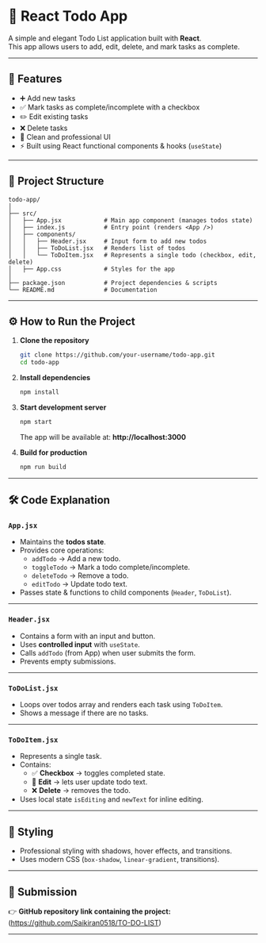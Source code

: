 # 📝 React Todo App  

A simple and elegant Todo List application built with **React**.  
This app allows users to add, edit, delete, and mark tasks as complete.  

---

## 🚀 Features  
- ➕ Add new tasks  
- ✅ Mark tasks as complete/incomplete with a checkbox  
- ✏️ Edit existing tasks  
- ❌ Delete tasks  
- 🎨 Clean and professional UI  
- ⚡ Built using React functional components & hooks (`useState`)  

---

## 📂 Project Structure  

```
todo-app/
│
├── src/
│   ├── App.jsx            # Main app component (manages todos state)
│   ├── index.js           # Entry point (renders <App />)
│   ├── components/
│   │   ├── Header.jsx     # Input form to add new todos
│   │   ├── ToDoList.jsx   # Renders list of todos
│   │   └── ToDoItem.jsx   # Represents a single todo (checkbox, edit, delete)
│   ├── App.css            # Styles for the app
│
├── package.json           # Project dependencies & scripts
└── README.md              # Documentation
```

---

## ⚙️ How to Run the Project  

1. **Clone the repository**  
   ```bash
   git clone https://github.com/your-username/todo-app.git
   cd todo-app
   ```

2. **Install dependencies**  
   ```bash
   npm install
   ```

3. **Start development server**  
   ```bash
   npm start
   ```
   The app will be available at: **http://localhost:3000**

4. **Build for production**  
   ```bash
   npm run build
   ```

---

## 🛠️ Code Explanation  

### `App.jsx`  
- Maintains the **todos state**.  
- Provides core operations:  
  - `addTodo` → Add a new todo.  
  - `toggleTodo` → Mark a todo complete/incomplete.  
  - `deleteTodo` → Remove a todo.  
  - `editTodo` → Update todo text.  
- Passes state & functions to child components (`Header`, `ToDoList`).  

---

### `Header.jsx`  
- Contains a form with an input and button.  
- Uses **controlled input** with `useState`.  
- Calls `addTodo` (from App) when user submits the form.  
- Prevents empty submissions.  

---

### `ToDoList.jsx`  
- Loops over todos array and renders each task using `ToDoItem`.  
- Shows a message if there are no tasks.  

---

### `ToDoItem.jsx`  
- Represents a single task.  
- Contains:  
  - ✅ **Checkbox** → toggles completed state.  
  - 📝 **Edit** → lets user update todo text.  
  - ❌ **Delete** → removes the todo.  
- Uses local state `isEditing` and `newText` for inline editing.  

---

## 🎨 Styling  
- Professional styling with shadows, hover effects, and transitions.  
- Uses modern CSS (`box-shadow`, `linear-gradient`, transitions).  

---

## 📌 Submission  

👉 **GitHub  repository  link containing the project:**  
(https://github.com/Saikiran0518/TO-DO-LIST)

 

---


